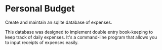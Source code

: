 # Personal Budget
Create and maintain an sqlite database of expenses. 

This database was designed to implement double entry book-keeping to keep track of daily expenses. It's 
a command-line program that allows you to input receipts of expenses easily.
